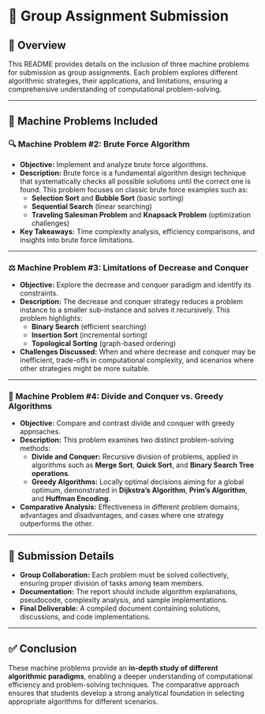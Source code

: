 # 📌 Group Assignment Submission

## 📝 Overview
This README provides details on the inclusion of three machine problems for submission as group assignments. Each problem explores different algorithmic strategies, their applications, and limitations, ensuring a comprehensive understanding of computational problem-solving.

---

## 🚀 Machine Problems Included

### **🔍 Machine Problem #2: Brute Force Algorithm**
- **Objective:** Implement and analyze brute force algorithms.
- **Description:** Brute force is a fundamental algorithm design technique that systematically checks all possible solutions until the correct one is found. This problem focuses on classic brute force examples such as:
  - **Selection Sort** and **Bubble Sort** (basic sorting)
  - **Sequential Search** (linear searching)
  - **Traveling Salesman Problem** and **Knapsack Problem** (optimization challenges)
- **Key Takeaways:** Time complexity analysis, efficiency comparisons, and insights into brute force limitations.

---

### **⚖️ Machine Problem #3: Limitations of Decrease and Conquer**
- **Objective:** Explore the decrease and conquer paradigm and identify its constraints.
- **Description:** The decrease and conquer strategy reduces a problem instance to a smaller sub-instance and solves it recursively. This problem highlights:
  - **Binary Search** (efficient searching)
  - **Insertion Sort** (incremental sorting)
  - **Topological Sorting** (graph-based ordering)
- **Challenges Discussed:** When and where decrease and conquer may be inefficient, trade-offs in computational complexity, and scenarios where other strategies might be more suitable.

---

### **🔄 Machine Problem #4: Divide and Conquer vs. Greedy Algorithms**
- **Objective:** Compare and contrast divide and conquer with greedy approaches.
- **Description:** This problem examines two distinct problem-solving methods:
  - **Divide and Conquer:** Recursive division of problems, applied in algorithms such as **Merge Sort**, **Quick Sort**, and **Binary Search Tree operations**.
  - **Greedy Algorithms:** Locally optimal decisions aiming for a global optimum, demonstrated in **Dijkstra’s Algorithm**, **Prim’s Algorithm**, and **Huffman Encoding**.
- **Comparative Analysis:** Effectiveness in different problem domains, advantages and disadvantages, and cases where one strategy outperforms the other.

---

## 📂 Submission Details
- **Group Collaboration:** Each problem must be solved collectively, ensuring proper division of tasks among team members.
- **Documentation:** The report should include algorithm explanations, pseudocode, complexity analysis, and sample implementations.
- **Final Deliverable:** A compiled document containing solutions, discussions, and code implementations.

---

## ✅ Conclusion
These machine problems provide an **in-depth study of different algorithmic paradigms**, enabling a deeper understanding of computational efficiency and problem-solving techniques. The comparative approach ensures that students develop a strong analytical foundation in selecting appropriate algorithms for different scenarios.
